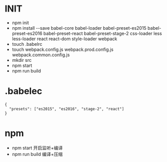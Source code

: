 # INIT

* npm init
* npm install --save babel-core babel-loader babel-preset-es2015 babel-preset-es2016 babel-preset-react babel-preset-stage-2 css-loader less less-loader react react-dom style-loader webpack
* touch .babelrc
* touch webpack.config.js webpack.prod.config.js webpack.common.config.js
* mkdir src
* npm start
* npm run build


# .babelec

```
{
  "presets": ["es2015", "es2016", "stage-2", "react"]
}
```


# npm

* npm start 开启监听+编译
* npm run build 编译+压缩